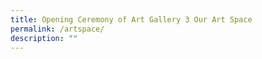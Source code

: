 ```yaml
---
title: Opening Ceremony of Art Gallery 3 Our Art Space
permalink: /artspace/
description: ""
---
```

